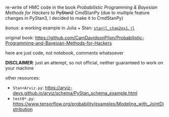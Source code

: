 re-write of HMC code in the book *Probabilistic Programming & Bayesian Methods for Hackers* to ~~PyStan2~~ CmdStanPy
(due to multiple feature changes in PyStan3, I decided to make it to CmdStanPy)

*bonus*: a working example in Julia + Stan: [`stanjl_chap2ex1.jl`](stanjl_chap2ex1.jl)

original book: https://github.com/CamDavidsonPilon/Probabilistic-Programming-and-Bayesian-Methods-for-Hackers

here are just code, not notebook, comments whatsoever

**DISCLAIMER**: just an attempt, so not official, neither guaranteed to work on your machine

other resources:

 - `Stan+Arviz.py`: https://arviz-devs.github.io/arviz/schema/PyStan_schema_example.html
 - `test0*.py`: https://www.tensorflow.org/probability/examples/Modeling_with_JointDistribution
